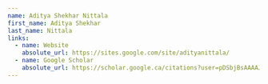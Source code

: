 ```yaml
---
name: Aditya Shekhar Nittala
first_name: Aditya Shekhar
last_name: Nittala
links:
  - name: Website
    absolute_url: https://sites.google.com/site/adityanittala/
  - name: Google Scholar
    absolute_url: https://scholar.google.ca/citations?user=pDSbjBsAAAAJ&hl=en
---
```


